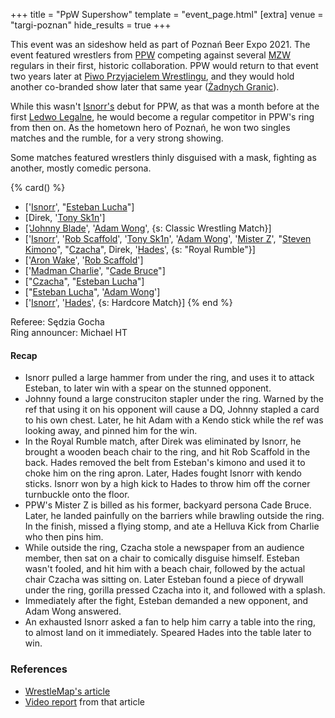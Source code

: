+++
title = "PpW Supershow"
template = "event_page.html"
[extra]
venue = "targi-poznan"
hide_results = true
+++

This event was an sideshow held as part of Poznań Beer Expo 2021. The event featured wrestlers from [PPW](@/o/ppw.md) competing against several [MZW](@/o/mzw.md) regulars in their first, historic collaboration. PPW would return to that event two years later at [Piwo Przyjacielem Wrestlingu](@/e/2023-11-24-ppw-piwo-przyjacielem-wrestlingu.md), and they would hold another co-branded show later that same year ([Żadnych Granic](@/e/2023-09-23-ppw_mzw-zadnych-granic.md)).

While this wasn't [Isnorr's](@/w/isnorr.md) debut for PPW, as that was a month before at the first [Ledwo Legalne](@/e/2021-06-12-ppw-ledwo-legalne.md), he would become a regular competitor in PPW's ring from then on. As the hometown hero of Poznań, he won two singles matches and the rumble, for a very strong showing.

Some matches featured wrestlers thinly disguised with a mask, fighting as another, mostly comedic persona.


{% card() %}
- ['[Isnorr](@/w/isnorr.md)', "[Esteban Lucha](@/w/biesiad.md)"]
- [Direk, '[Tony Sk1n](@/w/tony-sk1n.md)']
- ['[Johnny Blade](@/w/johnny-blade.md)', '[Adam Wong](@/w/adam-wong.md)', {s: Classic
      Wrestling Match}]
- ['[Isnorr](@/w/isnorr.md)', '[Rob Scaffold](@/w/rob-scaffold.md)', '[Tony Sk1n](@/w/tony-sk1n.md)',
  '[Adam Wong](@/w/adam-wong.md)', '[Mister Z](@/w/mister-z.md)', "[Steven Kimono](@/w/biesiad.md)",
  "[Czacha](@/w/johnny-blade.md)", Direk, '[Hades](@/w/olgierd.md)', {s: "Royal Rumble"}]
- ['[Aron Wake](@/w/aron-wake.md)', '[Rob Scaffold](@/w/rob-scaffold.md)']
- ['[Madman Charlie](@/w/madman-charlie.md)', "[Cade Bruce](@/w/mister-z.md)"]
- ["[Czacha](@/w/johnny-blade.md)", "[Esteban Lucha](@/w/biesiad.md)"]
- ["[Esteban Lucha](@/w/biesiad.md)", '[Adam Wong](@/w/adam-wong.md)']
- ['[Isnorr](@/w/isnorr.md)', '[Hades](@/w/olgierd.md)', {s: Hardcore Match}]
{% end %}

Referee: Sędzia Gocha \
Ring announcer: Michael HT

#### Recap

* Isnorr pulled a large hammer from under the ring, and uses it to attack Esteban, to later win with a spear on the stunned opponent.
* Johnny found a large construciton stapler under the ring. Warned by the ref that using it on his opponent will cause a DQ, Johnny stapled a card to his own chest. Later, he hit Adam with a Kendo stick while the ref was looking away, and pinned him for the win.
* In the Royal Rumble match, after Direk was eliminated by Isnorr, he brought a wooden beach chair to the ring, and hit Rob Scaffold in the back. Hades removed the belt from Esteban's kimono and used it to choke him on the ring apron. Later, Hades fought Isnorr with kendo sticks. Isnorr won by a high kick to Hades to throw him off the corner turnbuckle onto the floor.
* PPW's Mister Z is billed as his former, backyard persona Cade Bruce. Later, he landed painfully on the barriers while brawling outside the ring. In the finish, missed a flying stomp, and ate a Helluva Kick from Charlie who then pins him.
* While outside the ring, Czacha stole a newspaper from an audience member, then sat on a chair to comically disguise himself. Esteban wasn't fooled, and hit him with a beach chair, followed by the actual chair Czacha was sitting on. Later Esteban found a piece of drywall under the ring, gorilla pressed Czacha into it, and followed with a splash.
* Immediately after the fight, Esteban demanded a new opponent, and Adam Wong answered.
* An exhausted Isnorr asked a fan to help him carry a table into the ring, to almost land on it immediately. Speared Hades into the table later to win.

### References

* [WrestleMap's article](https://www.wrestlemap.com/news/dq485wijkucboar5ma0dc8d3h61zyr)
* [Video report](https://www.youtube.com/watch?v=YmqP_CGJZg8) from that article
